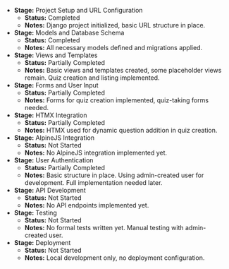 - **Stage:** Project Setup and URL Configuration
  * **Status:** Completed
  * **Notes:** Django project initialized, basic URL structure in place.
- **Stage:** Models and Database Schema
  * **Status:** Completed
  * **Notes:** All necessary models defined and migrations applied.
- **Stage:** Views and Templates
  * **Status:** Partially Completed
  * **Notes:** Basic views and templates created, some placeholder views remain. Quiz creation and listing implemented.
- **Stage:** Forms and User Input
  * **Status:** Partially Completed
  * **Notes:** Forms for quiz creation implemented, quiz-taking forms needed.
- **Stage:** HTMX Integration
  * **Status:** Partially Completed
  * **Notes:** HTMX used for dynamic question addition in quiz creation.
- **Stage:** AlpineJS Integration
  * **Status:** Not Started
  * **Notes:** No AlpineJS integration implemented yet.
- **Stage:** User Authentication
  * **Status:** Partially Completed
  * **Notes:** Basic structure in place. Using admin-created user for development. Full implementation needed later.
- **Stage:** API Development
  * **Status:** Not Started
  * **Notes:** No API endpoints implemented yet.
- **Stage:** Testing
  * **Status:** Not Started
  * **Notes:** No formal tests written yet. Manual testing with admin-created user.
- **Stage:** Deployment
  * **Status:** Not Started
  * **Notes:** Local development only, no deployment configuration.
